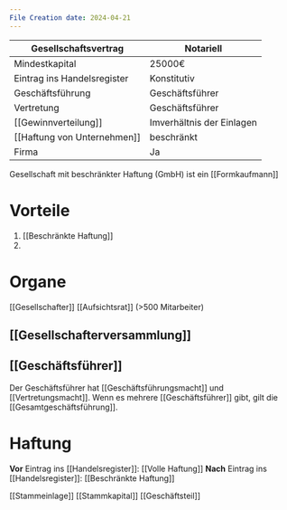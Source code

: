 ```yaml
---
File Creation date: 2024-04-21
---
```

| Gesellschaftsvertrag        | Notariell                 |
| --------------------------- | ------------------------- |
| Mindestkapital              | 25000€                    |
| Eintrag ins Handelsregister | Konstitutiv               |
| Geschäftsführung            | Geschäftsführer           |
| Vertretung                  | Geschäftsführer           |
| [[Gewinnverteilung]]        | Imverhältnis der Einlagen |
| [[Haftung von Unternehmen]] | beschränkt                |
| Firma                       | Ja                        |
Gesellschaft mit beschränkter Haftung (GmbH) 
ist ein [[Formkaufmann]]

# Vorteile
1. [[Beschränkte Haftung]]
2. 
# Organe
[[Gesellschafter]]
[[Aufsichtsrat]] (>500 Mitarbeiter)
## [[Gesellschafterversammlung]]

## [[Geschäftsführer]]
Der Geschäftsführer hat [[Geschäftsführungsmacht]] und [[Vertretungsmacht]]. Wenn es mehrere [[Geschäftsführer]] gibt, gilt die [[Gesamtgeschäftsführung]].
# Haftung
**Vor** Eintrag ins [[Handelsregister]]: [[Volle Haftung]]
**Nach** Eintrag ins [[Handelsregister]]: [[Beschränkte Haftung]]

[[Stammeinlage]]
[[Stammkapital]]
[[Geschäftsteil]]